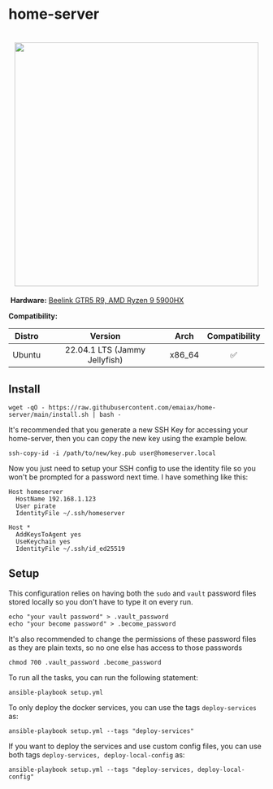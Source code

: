 # home-server

<h1 align="center">
 <img width="480" src="https://blog.codinghorror.com/content/images/uploads/2012/10/6a0120a85dcdae970b017c327d5a4e970b-800wi.jpg">
</h1>

![]()
**Hardware:** [Beelink GTR5 R9, AMD Ryzen 9 5900HX](https://pt.aliexpress.com/item/32753185927.html)

**Compatibility:**

| Distro | Version | Arch       | Compatibility |
|--------|:-------:| :----------:|:----------------:|
| Ubuntu | 22.04.1 LTS (Jammy Jellyfish) | x86_64 | ✅ |

## Install

```shell
wget -qO - https://raw.githubusercontent.com/emaiax/home-server/main/install.sh | bash -
```

It's recommended that you generate a new SSH Key for accessing your home-server, then you can copy the new key using the example below.

```shell
ssh-copy-id -i /path/to/new/key.pub user@homeserver.local
```

Now you just need to setup your SSH config to use the identity file so you won't be prompted for a password next time. I have something like this:

```ssh-config
Host homeserver
  HostName 192.168.1.123
  User pirate
  IdentityFile ~/.ssh/homeserver

Host *
  AddKeysToAgent yes
  UseKeychain yes
  IdentityFile ~/.ssh/id_ed25519
```

## Setup

This configuration relies on having both the `sudo` and `vault` password files stored locally so you don't have to type it on every run.

```shell
echo "your vault password" > .vault_password
echo "your become password" > .become_password
```

It's also recommended to change the permissions of these password files as they are plain texts, so no one else has access to those passwords

```shell
chmod 700 .vault_password .become_password
```

To run all the tasks, you can run the following statement:

```shell
ansible-playbook setup.yml
```

To only deploy the docker services, you can use the tags `deploy-services` as:

```shell
ansible-playbook setup.yml --tags "deploy-services"
```

If you want to deploy the services and use custom config files, you can use both tags `deploy-services, deploy-local-config` as:

```shell
ansible-playbook setup.yml --tags "deploy-services, deploy-local-config"
```
